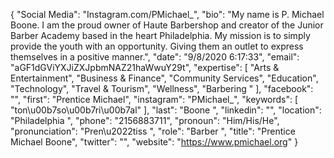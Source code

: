 {
  "Social Media": "Instagram.com/PMichael_",
  "bio": "My name is P. Michael Boone. I am the proud owner of Haute Barbershop and creator of the Junior Barber Academy based in the heart Philadelphia. My mission is to simply provide the youth with an opportunity. Giving them an outlet to express themselves in a positive manner.",
  "date": "9/8/2020 6:17:33",
  "email": "aGF1dGViYXJiZXJpbmNAZ21haWwuY29t",
  "expertise": [
    "Arts & Entertainment",
    "Business & Finance",
    "Community Services",
    "Education",
    "Technology",
    "Travel & Tourism",
    "Wellness",
    "Barbering "
  ],
  "facebook": "",
  "first": "Prentice Michael",
  "instagram": "PMichael_",
  "keywords": [
    "ton\u00b7so\u00b7ri\u00b7al"
  ],
  "last": "Boone ",
  "linkedin": "",
  "location": "Philadelphia ",
  "phone": "2156883711",
  "pronoun": "Him/His/He",
  "pronunciation": "Pren\u2022tiss ",
  "role": "Barber ",
  "title": "Prentice Michael Boone",
  "twitter": "",
  "website": "https://www.pmichael.org"
}
